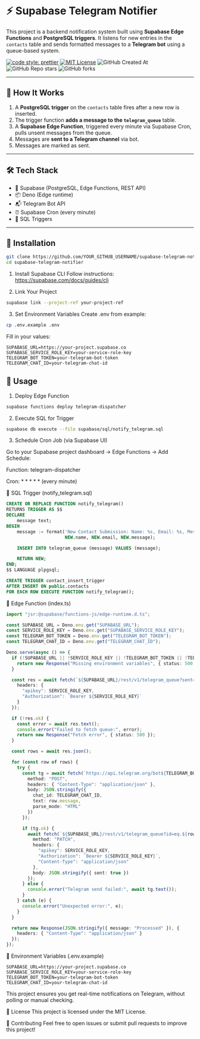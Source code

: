 # ⚡️ Supabase Telegram Notifier

This project is a backend notification system built using **Supabase Edge Functions** and **PostgreSQL triggers**. It listens for new entries in the `contacts` table and sends formatted messages to a **Telegram bot** using a queue-based system.

[![code style: prettier](https://img.shields.io/badge/code_style-prettier-ff69b4.svg)](https://github.com/prettier/prettier)
[![MIT License](https://img.shields.io/badge/License-MIT-green.svg)](LICENSE)
![GitHub Created At](https://img.shields.io/github/created-at/YOUR_GITHUB_USERNAME/supabase-telegram-notifier)
![GitHub Repo stars](https://img.shields.io/github/stars/YOUR_GITHUB_USERNAME/supabase-telegram-notifier?style=flat)
![GitHub forks](https://img.shields.io/github/forks/YOUR_GITHUB_USERNAME/supabase-telegram-notifier?style=flat)

---

## 🧠 How It Works

1. A **PostgreSQL trigger** on the `contacts` table fires after a new row is inserted.
2. The trigger function **adds a message to the `telegram_queue`** table.
3. A **Supabase Edge Function**, triggered every minute via Supabase Cron, pulls unsent messages from the queue.
4. Messages are **sent to a Telegram channel** via bot.
5. Messages are marked as sent.

---

## 🛠 Tech Stack

- 🧩 Supabase (PostgreSQL, Edge Functions, REST API)
- 📦 Deno (Edge runtime)
- 📬 Telegram Bot API
- ⏰ Supabase Cron (every minute)
- 🧾 SQL Triggers

---

## 🚀 Installation

```bash
git clone https://github.com/YOUR_GITHUB_USERNAME/supabase-telegram-notifier.git
cd supabase-telegram-notifier
```
1. Install Supabase CLI
Follow instructions: https://supabase.com/docs/guides/cli

2. Link Your Project
```bash
supabase link --project-ref your-project-ref
```

3. Set Environment Variables
Create .env from example:

```bash
cp .env.example .env
```

Fill in your values:
```env
SUPABASE_URL=https://your-project.supabase.co
SUPABASE_SERVICE_ROLE_KEY=your-service-role-key
TELEGRAM_BOT_TOKEN=your-telegram-bot-token
TELEGRAM_CHAT_ID=your-telegram-chat-id
```
## 🧱 Usage

1. Deploy Edge Function
```bash
supabase functions deploy telegram-dispatcher
```
2. Execute SQL for Trigger
```bash
supabase db execute --file supabase/sql/notify_telegram.sql
```
3. Schedule Cron Job (via Supabase UI)

Go to your Supabase project dashboard → Edge Functions → Add Schedule:

Function: telegram-dispatcher

Cron: * * * * * (every minute)

🔐 SQL Trigger (notify_telegram.sql)
```sql
CREATE OR REPLACE FUNCTION notify_telegram()
RETURNS TRIGGER AS $$
DECLARE
    message text;
BEGIN
    message := format('New Contact Submission: Name: %s, Email: %s, Message: %s',
                      NEW.name, NEW.email, NEW.message);

    INSERT INTO telegram_queue (message) VALUES (message);

    RETURN NEW;
END;
$$ LANGUAGE plpgsql;

CREATE TRIGGER contact_insert_trigger
AFTER INSERT ON public.contacts
FOR EACH ROW EXECUTE FUNCTION notify_telegram();
```
🧩 Edge Function (index.ts)
```ts
import "jsr:@supabase/functions-js/edge-runtime.d.ts";

const SUPABASE_URL = Deno.env.get("SUPABASE_URL");
const SERVICE_ROLE_KEY = Deno.env.get("SUPABASE_SERVICE_ROLE_KEY");
const TELEGRAM_BOT_TOKEN = Deno.env.get("TELEGRAM_BOT_TOKEN");
const TELEGRAM_CHAT_ID = Deno.env.get("TELEGRAM_CHAT_ID");

Deno.serve(async () => {
  if (!SUPABASE_URL || !SERVICE_ROLE_KEY || !TELEGRAM_BOT_TOKEN || !TELEGRAM_CHAT_ID) {
    return new Response("Missing environment variables", { status: 500 });
  }

  const res = await fetch(`${SUPABASE_URL}/rest/v1/telegram_queue?sent=eq.false&order=created_at.asc`, {
    headers: {
      "apikey": SERVICE_ROLE_KEY,
      "Authorization": `Bearer ${SERVICE_ROLE_KEY}`
    }
  });

  if (!res.ok) {
    const error = await res.text();
    console.error("Failed to fetch queue:", error);
    return new Response("Fetch error", { status: 500 });
  }

  const rows = await res.json();

  for (const row of rows) {
    try {
      const tg = await fetch(`https://api.telegram.org/bot${TELEGRAM_BOT_TOKEN}/sendMessage`, {
        method: "POST",
        headers: { "Content-Type": "application/json" },
        body: JSON.stringify({
          chat_id: TELEGRAM_CHAT_ID,
          text: row.message,
          parse_mode: "HTML"
        })
      });

      if (tg.ok) {
        await fetch(`${SUPABASE_URL}/rest/v1/telegram_queue?id=eq.${row.id}`, {
          method: "PATCH",
          headers: {
            "apikey": SERVICE_ROLE_KEY,
            "Authorization": `Bearer ${SERVICE_ROLE_KEY}`,
            "Content-Type": "application/json"
          },
          body: JSON.stringify({ sent: true })
        });
      } else {
        console.error("Telegram send failed:", await tg.text());
      }
    } catch (e) {
      console.error("Unexpected error:", e);
    }
  }

  return new Response(JSON.stringify({ message: "Processed" }), {
    headers: { "Content-Type": "application/json" }
  });
});
```

🔐 Environment Variables (.env.example)

```env
SUPABASE_URL=https://your-project.supabase.co
SUPABASE_SERVICE_ROLE_KEY=your-service-role-key
TELEGRAM_BOT_TOKEN=your-telegram-bot-token
TELEGRAM_CHAT_ID=your-telegram-chat-id
```

This project ensures you get real-time notifications on Telegram, without polling or manual checking.

📜 License
This project is licensed under the MIT License.

🤝 Contributing
Feel free to open issues or submit pull requests to improve this project!